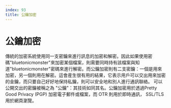 ```yaml
---
index: 93
title: 公鑰加密
---
```

# 公鑰加密

傳統的加密系統使用同一支密鑰來進行訊息的加密和解密。因此如果使用密碼"bluetonicmonster"來加密某個檔案，則需要同時持有該檔案與知道"bluetonicmonster"密碼來進行解密。而公鑰加密則有二支密鑰：一個是用來加密，另一個則用在解密。這會産生很有用的結果，它表示用戶可以交出用來加密的金鑰，而只要自己好好地保持私鑰，則可以安全地和別人進行通訊聯絡。 可以公開交出的密鑰被稱之為 "公鑰"：其技術如同其名。公鑰加密用於透過Pretty Good Privacy (PGP) 加密電子郵件或檔案，而 OTR 則用於即時通訊， SSL/TLS 用於網頁瀏覽。